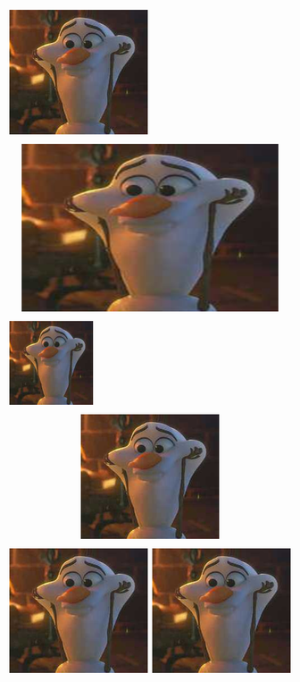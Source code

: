 
![이미지](/assets/올라프.jpg)

<p align="center">
  <img width="460" height="300" src="/assets/올라프.jpg">
</p>

<img src="/assets/올라프.jpg" height="150px" width="150px">

<p align="center"><img src="/assets/올라프.jpg"></p>

<img src="/assets/올라프.jpg" align="right">

<img src="/assets/올라프.jpg" align="left">